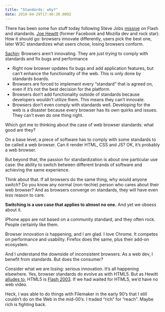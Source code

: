 ```yaml
---
title: "Standards: why?"
date: 2010-04-29T17:46:30.000Z
---
```


There has been some fun stuff today following Steve Jobs [missive](http://www.apple.com/hotnews/thoughts-on-flash/) on Flash and standards. [Joe Hewitt](http://twitter.com/joehewitt) (former Facebook and Mozilla dev and rock star):
How it should go: browsers innovate differently, users pick the best one, later W3C standardizes what users chose, losing browsers conform.

[Sachin](http://sachin.posterous.com/the-web-sucks):
Browsers aren’t innovating. They are just _trying_ to comply with standards and fix bugs and performance

*   Right now browser updates fix bugs and add application features, but can’t enhance the functionality of the web. This is only done by standards boards.
*   Browsers are forced to implement every “standard” that is agreed on, even if it’s not the best decision for the platform.
*   Browsers don’t add functionality outside of standards because developers wouldn’t utilize them. This means they can’t innovate.
*   Browsers don’t even comply with standards well. Developing for the web is a disaster because every browser has its own quirks and issues. They can’t even do one thing right.

Which got me to thinking about the case of web browser standards: what good are they?

On a base level, a piece of software has to comply with some standards to be called a web browser. Can it render HTML, CSS and JS? OK, it’s probably a web browser.

But beyond that, the passion for standardization is about one particular use case: the ability to switch between different brands of software and achieving the same experience.

Think about that. If all browsers do the same thing, why would anyone switch? Do you know any normal (non-techie) person who cares about their web browser? And as browsers converge on standards, they will have even _less_ reason to care.

**Switching is a use case that applies to almost no one.** And yet we obsess about it.

iPhone apps are not based on a community standard, and they often rock. People certainly like them.

Browser innovation _is_ happening, and I am glad. I love Chrome. It competes on performance and usability. Firefox does the same, plus their add-on ecosystem.

And I understand the downside of inconsistent browsers. As a web dev, I benefit from standards. But does the consumer?

Consider what we are losing: serious innovation. It’s all happening elsewhere. Yes, browser standards do evolve as with HTML5. But as Hewitt [alludes to](http://twitter.com/joehewitt/status/13097165783), HTML5 is [Flash 2003](http://en.wikipedia.org/wiki/Adobe_Flash#History_2). If we had waited for HTML5, we’d have no web video.

Heck, I was able to do things with Filemaker in the early 90’s that I still couldn’t do on the Web in the mid-00’s. I traded “rich” for “reach”. Maybe rich is fighting back.

